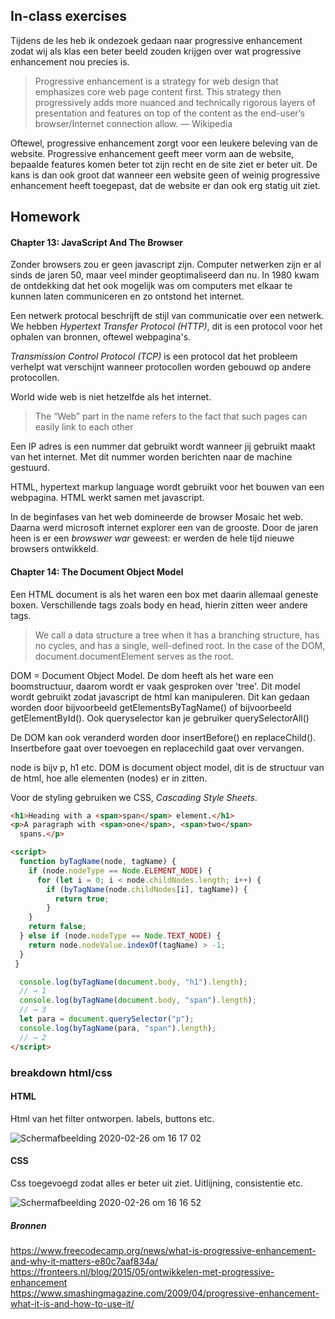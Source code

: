 ## In-class exercises
Tijdens de les heb ik ondezoek gedaan naar progressive enhancement zodat wij als klas een beter beeld zouden krijgen over wat progressive enhancement nou precies is. 

> Progressive enhancement is a strategy for web design that emphasizes core web page content first. This strategy then progressively adds more nuanced and technically rigorous layers of presentation and features on top of the content as the end-user’s browser/Internet connection allow. — Wikipedia

Oftewel, progressive enhancement zorgt voor een leukere beleving van de website. Progressive enhancement geeft meer vorm aan de website, bepaalde features komen beter tot zijn recht en de site ziet er beter uit. De kans is dan ook groot dat wanneer een website geen  of weinig progressive enhancement heeft toegepast, dat de website er dan ook erg statig uit ziet.

## Homework
#### Chapter 13: JavaScript And The Browser
Zonder browsers zou er geen javascript zijn. Computer netwerken zijn er al sinds de jaren 50, maar veel minder geoptimaliseerd dan nu. In 1980 kwam de ontdekking dat het ook mogelijk was om computers met elkaar te kunnen laten communiceren en zo ontstond het internet. 

Een netwerk protocal beschrijft de stijl van communicatie over een netwerk. We hebben _Hypertext Transfer Protocol (HTTP)_, dit is een protocol voor het ophalen van bronnen, oftewel webpagina's. 

_Transmission Control Protocol (TCP)_ is een protocol dat het probleem verhelpt wat verschijnt wanneer protocollen worden gebouwd op andere protocollen. 

World wide web is niet hetzelfde als het internet. 
>The “Web” part in the name refers to the fact that such pages can easily link to each other

Een IP adres is een nummer dat gebruikt wordt wanneer jij gebruikt maakt van het internet. Met dit nummer worden berichten naar de machine gestuurd. 

HTML, hypertext markup language wordt gebruikt voor het bouwen van een webpagina. HTML werkt samen met javascript.

In de beginfases van het web domineerde de browser Mosaic het web. Daarna werd microsoft internet explorer een van de grooste. Door de jaren heen is er een _browswer war_ geweest: er werden de hele tijd nieuwe browsers ontwikkeld.

#### Chapter 14: The Document Object Model
Een HTML document is als het waren een box met daarin allemaal geneste boxen. Verschillende tags zoals body en head, hierin zitten weer andere tags.

> We call a data structure a tree when it has a branching structure, has no cycles, and has a single, well-defined root. In the case of the DOM, document.documentElement serves as the root.

DOM = Document Object Model. De dom heeft als het ware een boomstructuur, daarom wordt er vaak gesproken over 'tree'. Dit model wordt gebruikt zodat javascript de html kan manipuleren. Dit kan gedaan worden door bijvoorbeeld getElementsByTagName() of bijvoorbeeld getElementById(). Ook queryselector kan je gebruiker querySelectorAll()

De DOM kan ook veranderd worden door insertBefore() en replaceChild(). Insertbefore gaat over toevoegen en replacechild gaat over vervangen.

node is bijv p, h1 etc. DOM is document object model, dit is de structuur van de html, hoe alle elementen (nodes) er in zitten. 

Voor de styling gebruiken we CSS, _Cascading Style Sheets_. 



```html
<h1>Heading with a <span>span</span> element.</h1>
<p>A paragraph with <span>one</span>, <span>two</span>
  spans.</p>

<script>
  function byTagName(node, tagName) {
    if (node.nodeType == Node.ELEMENT_NODE) {
      for (let i = 0; i < node.childNodes.length; i++) {
        if (byTagName(node.childNodes[i], tagName)) {
          return true;
        }
    }
    return false;
  } else if (node.nodeType == Node.TEXT_NODE) {
    return node.nodeValue.indexOf(tagName) > -1;
  }
 }

  console.log(byTagName(document.body, "h1").length);
  // → 1
  console.log(byTagName(document.body, "span").length);
  // → 3
  let para = document.querySelector("p");
  console.log(byTagName(para, "span").length);
  // → 2
</script>
```
### breakdown html/css
#### HTML
Html van het filter ontworpen. labels, buttons etc.

![Schermafbeelding 2020-02-26 om 16 17 02](https://user-images.githubusercontent.com/24520560/75359230-67612a00-58b4-11ea-99c0-7de5a5c3bc41.png)


#### CSS
Css toegevoegd zodat alles er beter uit ziet. Uitlijning, consistentie etc.

![Schermafbeelding 2020-02-26 om 16 16 52](https://user-images.githubusercontent.com/24520560/75359276-7ba52700-58b4-11ea-931a-db570acbdaac.png)



##### Bronnen
https://www.freecodecamp.org/news/what-is-progressive-enhancement-and-why-it-matters-e80c7aaf834a/  
https://fronteers.nl/blog/2015/05/ontwikkelen-met-progressive-enhancement  
https://www.smashingmagazine.com/2009/04/progressive-enhancement-what-it-is-and-how-to-use-it/  
